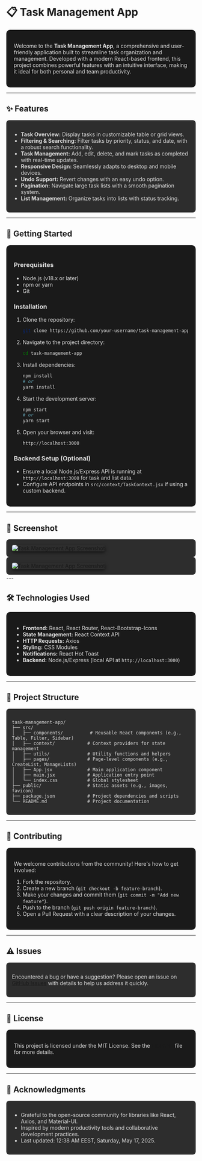 # 📋 Task Management App

<div style="background-color: #1a1a1a; color: #e0e0e0; padding: 20px; border-radius: 10px;">

Welcome to the **Task Management App**, a comprehensive and user-friendly application built to streamline task organization and management. Developed with a modern React-based frontend, this project combines powerful features with an intuitive interface, making it ideal for both personal and team productivity.

</div>

---

## ✨ Features

<div style="background-color: #2d2d2d; color: #e0e0e0; padding: 15px; border-radius: 8px;">

- **Task Overview:** Display tasks in customizable table or grid views.
- **Filtering & Searching:** Filter tasks by priority, status, and date, with a robust search functionality.
- **Task Management:** Add, edit, delete, and mark tasks as completed with real-time updates.
- **Responsive Design:** Seamlessly adapts to desktop and mobile devices.
- **Undo Support:** Revert changes with an easy undo option.
- **Pagination:** Navigate large task lists with a smooth pagination system.
- **List Management:** Organize tasks into lists with status tracking.

</div>

---

## 🚀 Getting Started

<div style="background-color: #1a1a1a; color: #e0e0e0; padding: 20px; border-radius: 10px;">

### Prerequisites

- Node.js (v18.x or later)
- npm or yarn
- Git

### Installation

1. Clone the repository:
   ```bash
   git clone https://github.com/your-username/task-management-app.git
   ```

2. Navigate to the project directory:
   ```bash
   cd task-management-app
   ```

3. Install dependencies:
   ```bash
   npm install
   # or
   yarn install
   ```

4. Start the development server:
   ```bash
   npm start
   # or
   yarn start
   ```

5. Open your browser and visit:
   ```
   http://localhost:3000
   ```

### Backend Setup (Optional)

- Ensure a local Node.js/Express API is running at `http://localhost:3000` for task and list data.
- Configure API endpoints in `src/context/TaskContext.jsx` if using a custom backend.

</div>

---

## 📸 Screenshot

<div style="background-color: #2d2d2d; padding: 15px; border-radius: 8px;">
  <img src="public/screenshot-1.png" alt="Task Management App Screenshot" style="max-width: 100%; border-radius: 5px; box-shadow: 0 4px 8px rgba(0, 0, 0, 0.5);"/>
</div>
<div style="background-color: #2d2d2d; padding: 15px; border-radius: 8px;">
  <img src="public/screenshot-2.png" alt="Task Management App Screenshot" style="max-width: 100%; border-radius: 5px; box-shadow: 0 4px 8px rgba(0, 0, 0, 0.5);"/>
</div>
---

## 🛠️ Technologies Used

<div style="background-color: #1a1a1a; color: #e0e0e0; padding: 20px; border-radius: 10px;">

- **Frontend:** React, React Router, React-Bootstrap-Icons
- **State Management:** React Context API
- **HTTP Requests:** Axios
- **Styling:** CSS Modules
- **Notifications:** React Hot Toast
- **Backend:** Node.js/Express (local API at `http://localhost:3000`)

</div>

---

## 📂 Project Structure

<div style="background-color: #2d2d2d; color: #e0e0e0; padding: 15px; border-radius: 8px;">

```
task-management-app/
├── src/
│   ├── components/          # Reusable React components (e.g., Table, Filter, Sidebar)
│   ├── context/            # Context providers for state management
│   ├── utils/              # Utility functions and helpers
│   ├── pages/              # Page-level components (e.g., CreateList, ManageLists)
│   ├── App.jsx             # Main application component
│   ├── main.jsx            # Application entry point
│   └── index.css           # Global stylesheet
├── public/                 # Static assets (e.g., images, favicon)
├── package.json            # Project dependencies and scripts
└── README.md               # Project documentation
```

</div>

---

## 🤝 Contributing

<div style="background-color: #1a1a1a; color: #e0e0e0; padding: 20px; border-radius: 10px;">

We welcome contributions from the community! Here's how to get involved:

1. Fork the repository.
2. Create a new branch (`git checkout -b feature-branch`).
3. Make your changes and commit them (`git commit -m "Add new feature"`).
4. Push to the branch (`git push origin feature-branch`).
5. Open a Pull Request with a clear description of your changes.

</div>

---

## ⚠️ Issues

<div style="background-color: #2d2d2d; color: #e0e0e0; padding: 15px; border-radius: 8px;">

Encountered a bug or have a suggestion? Please open an issue on [GitHub Issues](https://github.com//zeyadwaled25/task-management-app/issues) with details to help us address it quickly.

</div>

---

## 📜 License

<div style="background-color: #1a1a1a; color: #e0e0e0; padding: 20px; border-radius: 10px;">

This project is licensed under the MIT License. See the [LICENSE](LICENSE) file for more details.

</div>

---

## 🌟 Acknowledgments

<div style="background-color: #2d2d2d; color: #e0e0e0; padding: 15px; border-radius: 8px;">

- Grateful to the open-source community for libraries like React, Axios, and Material-UI.
- Inspired by modern productivity tools and collaborative development practices.
- Last updated: 12:38 AM EEST, Saturday, May 17, 2025.

</div>
